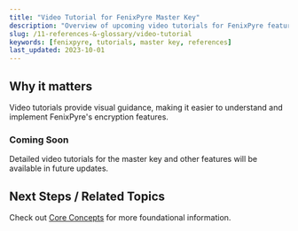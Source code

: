 ```yaml
---
title: "Video Tutorial for FenixPyre Master Key"
description: "Overview of upcoming video tutorials for FenixPyre features."
slug: /11-references-&-glossary/video-tutorial
keywords: [fenixpyre, tutorials, master key, references]
last_updated: 2023-10-01
---
```


## Why it matters
Video tutorials provide visual guidance, making it easier to understand and implement FenixPyre's encryption features.

### Coming Soon
Detailed video tutorials for the master key and other features will be available in future updates.

## Next Steps / Related Topics
Check out [Core Concepts](../02-core-concepts/index.md) for more foundational information.
